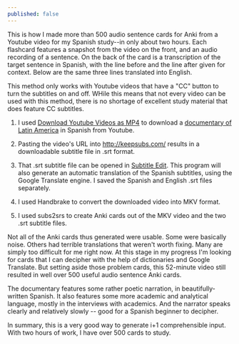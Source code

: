 ```yaml
---
published: false
---
```



This is how I made more than 500 audio sentence cards for Anki from a Youtube video for my Spanish study--in only about two hours. Each flashcard features a snapshot from the video on the front, and an audio recording of a sentence. On the back of the card is a transcription of the target sentence in Spanish, with the line before and the line after given for context. Below are the same three lines translated into English.

This method only works with Youtube videos that have a "CC" button to turn the subtitles on and off. WHile this means that not every video can be used with this method, there is no shortage of excellent study material that does feature CC subtitles.

1. I used [Download Youtube Videos as MP4](https://addons.mozilla.org/en-us/firefox/addon/download-youtube/) to download a [documentary of Latin America](http://www.rtve.es/alacarta/videos/historia-de-america-latina/historia-america-latina-poblamiento-america-latina/1780890/) in Spanish from Youtube.

2. Pasting the video's URL into http://keepsubs.com/ results in a downloadable subtitle file in .srt format.

3. That .srt subtitle file can be opened in [Subtitle Edit](http://www.nikse.dk/subtitleedit/). This program will also generate an automatic translation of the Spanish subtitles, using the Google Translate engine. I saved the Spanish and English .srt files separately.

4. I used Handbrake to convert the downloaded video into MKV format.

5. I used subs2srs to create Anki cards out of the MKV video and the two .srt subtitle files.

Not all of the Anki cards thus generated were usable. Some were basically noise. Others had terrible translations that weren't worth fixing. Many are simply too difficult for me right now. At this stage in my progress I'm looking for cards that I can decipher with the help of dictionaries and Google Translate. But setting aside those problem cards, this 52-minute video still resulted in well over 500 useful audio sentence Anki cards.

The documentary features some rather poetic narration, in beautifully-written Spanish. It also features some more academic and analytical language, mostly in the interviews with academics. And the narrator speaks clearly and relatively slowly -- good for a Spanish beginner to decipher.

In summary, this is a very good way to generate i+1 comprehensible input. With two hours of work, I have over 500 cards to study.
